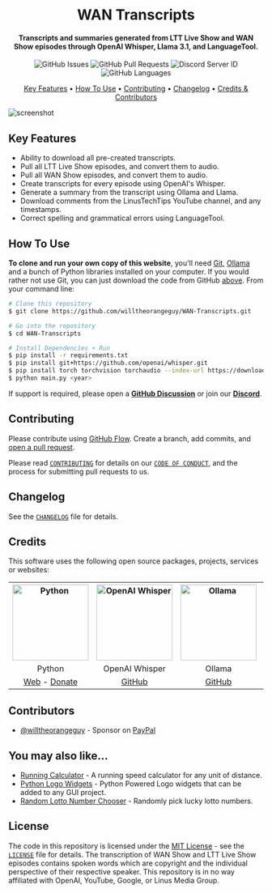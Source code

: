 <!-- Logo -->
<h1 align="center">
  WAN Transcripts
</h1>

<!-- Copy -->
<h4 align="center">Transcripts and summaries generated from LTT Live Show and WAN Show episodes through OpenAI Whisper, Llama 3.1, and LanguageTool.</h4>

<!-- Badges -->
<div align="center">
  <!-- Issues -->
  <img alt="GitHub Issues" src="https://img.shields.io/github/issues/willtheorangeguy/WAN-Transcripts">
  <!-- Pull Requests -->
  <img alt="GitHub Pull Requests" src="https://img.shields.io/github/issues-pr/willtheorangeguy/WAN-Transcripts">
  <!-- Discord -->
  <img alt="Discord Server ID" src="https://img.shields.io/discord/1382526731528962088">
  <!-- Language Count -->
  <img alt="GitHub Languages" src="https://img.shields.io/github/languages/count/willtheorangeguy/WAN-Transcripts">
</div>

<!-- Navigation -->
<p align="center">
  <a href="#key-features">Key Features</a> •
  <a href="#how-to-use">How To Use</a> •
  <a href="#contributing">Contributing</a> •
  <a href="#changelog">Changelog</a> •
  <a href="#credits">Credits & Contributors</a>
</p>

<!-- Screenshot(s) -->

![screenshot](https://static.wikia.nocookie.net/logopedia/images/c/c1/WANSHOWNEW.png)

## Key Features

- Ability to download all pre-created transcripts.
- Pull all LTT Live Show episodes, and convert them to audio.
- Pull all WAN Show episodes, and convert them to audio.
- Create transcripts for every episode using OpenAI's Whisper.
- Generate a summary from the transcript using Ollama and Llama.
- Download comments from the LinusTechTips YouTube channel, and any timestamps.
- Correct spelling and grammatical errors using LanguageTool.

## How To Use

**To clone and run your own copy of this website**, you'll need [Git](https://git-scm.com/downloads), [Ollama](https://ollama.com/) and a bunch of Python libraries installed on your computer. If you would rather not use Git, you can just download the code from GitHub [above](https://github.com/willtheorangeguy/WAN-Transcripts/archive/refs/heads/main.zip). From your command line:

```bash
# Clone this repository
$ git clone https://github.com/willtheorangeguy/WAN-Transcripts.git

# Go into the repository
$ cd WAN-Transcripts

# Install Dependencies + Run
$ pip install -r requirements.txt
$ pip install git+https://github.com/openai/whisper.git
$ pip install torch torchvision torchaudio --index-url https://download.pytorch.org/whl/cu118
$ python main.py <year>
```

If support is required, please open a **[GitHub Discussion](https://github.com/willtheorangeguy/WAN-Transcripts/discussions/new)** or join our **[Discord](https://discord.gg/mgbda4fesN)**.

## Contributing

Please contribute using [GitHub Flow](https://guides.github.com/introduction/flow). Create a branch, add commits, and [open a pull request](https://github.com/willtheorangeguy/WAN-Transcripts/compare).

Please read [`CONTRIBUTING`](CONTRIBUTING.md) for details on our [`CODE OF CONDUCT`](CODE_OF_CONDUCT.md), and the process for submitting pull requests to us.

## Changelog

See the [`CHANGELOG`](CHANGELOG.md) file for details.

## Credits

This software uses the following open source packages, projects, services or websites:

<!-- Credits Table -->
<table>
  <tr>
    <th align="center"><img src="https://upload.wikimedia.org/wikipedia/commons/thumb/c/c3/Python-logo-notext.svg/182px-Python-logo-notext.svg.png" width="150" height="150" alt="Python"/></th>
    <th align="center"><img src="https://static.vecteezy.com/system/resources/previews/022/227/364/large_2x/openai-chatgpt-logo-icon-free-png.png" width="150" height="150" alt="OpenAI Whisper"/></th>
    <th align="center"><img src="https://registry.npmmirror.com/@lobehub/icons-static-png/1.49.0/files/dark/ollama.png" width="150" height="150" alt="Ollama"/></th>
    <th align="center"><img src="https://upload.wikimedia.org/wikipedia/commons/thumb/4/45/LanguageTool_Logo.svg/140px-LanguageTool_Logo.svg.png" width="150" height="150" alt="LanguageTool"/></th>
    <th align="center"><img src="https://upload.wikimedia.org/wikipedia/commons/thumb/7/77/2018_Linus_Tech_Tips_logo.svg/1024px-2018_Linus_Tech_Tips_logo.svg.png" width="150" height="150" alt="LTTStore"/></th>
  </tr>
  <tr>
    <td align="center">Python</td>
    <td align="center">OpenAI Whisper</td>
    <td align="center">Ollama</td>
    <td align="center">LanguageTool</td>
    <td align="center">LTT Store</td>
  </tr>
  <tr>
    <td align="center"><a href="https://www.python.org/">Web</a> - <a href="https://psfmember.org/civicrm/contribute/transact/?reset=1&id=2">Donate</a></td>
    <td align="center"><a href="https://github.com/openai/whisper">GitHub</a></td>
    <td align="center"><a href="https://github.com/ollama/ollama">GitHub</a></td>
    <td align="center"><a href="https://github.com/jxmorris12/language_tool_python">GitHub</a></td>
    <td align="center"><a href="https://lttstore.com">Web</a></td>
  </tr>
</table>

## Contributors

- [@willtheorangeguy](https://github.com/willtheorangeguy) - Sponsor on [PayPal](https://paypal.me/wvdg44?country.x=CA&locale.x=en_US)

## You may also like...

- [Running Calculator](https://github.com/willtheorangeguy/Running-Calculator) - A running speed calculator for any unit of distance.
- [Python Logo Widgets](https://github.com/willtheorangeguy/Python-Logo-Widgets) - Python Powered Logo widgets that can be added to any GUI project.
- [Random Lotto Number Chooser](https://github.com/willtheorangeguy/Random-Lotto-Number-Chooser) - Randomly pick lucky lotto numbers.

## License

The code in this repository is licensed under the [MIT License](https://mit-license.org/) - see the [`LICENSE`](LICENSE.md) file for details. The transcription of WAN Show and LTT Live Show episodes contains spoken words which are copyright and the individual perspective of their respective speaker. This repository is in no way affiliated with OpenAI, YouTube, Google, or Linus Media Group.
